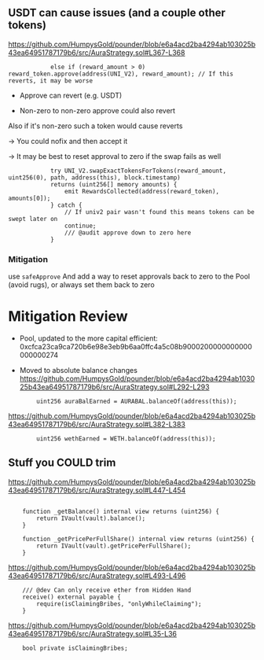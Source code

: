 ## USDT can cause issues (and a couple other tokens)
https://github.com/HumpysGold/pounder/blob/e6a4acd2ba4294ab103025b43ea64951787179b6/src/AuraStrategy.sol#L367-L368

```solidity
            else if (reward_amount > 0) reward_token.approve(address(UNI_V2), reward_amount); // If this reverts, it may be worse

```

- Approve can revert (e.g. USDT)

- Non-zero to non-zero approve could also revert 

Also if it's non-zero such a token would cause reverts

-> You could nofix and then accept it

-> It may be best to reset approval to zero if the swap fails as well

```solidity
            try UNI_V2.swapExactTokensForTokens(reward_amount, uint256(0), path, address(this), block.timestamp)
            returns (uint256[] memory amounts) {
                emit RewardsCollected(address(reward_token), amounts[0]);
            } catch {
                // If univ2 pair wasn't found this means tokens can be swept later on
                continue;
                /// @audit approve down to zero here
            }
```

### Mitigation

use `safeApprove`
And add a way to reset approvals back to zero to the Pool (avoid rugs), or always set them back to zero


# Mitigation Review

- Pool, updated to the more capital efficient: 0xcfca23ca9ca720b6e98e3eb9b6aa0ffc4a5c08b9000200000000000000000274


- Moved to absolute balance changes
https://github.com/HumpysGold/pounder/blob/e6a4acd2ba4294ab103025b43ea64951787179b6/src/AuraStrategy.sol#L292-L293

```solidity
        uint256 auraBalEarned = AURABAL.balanceOf(address(this));

```

https://github.com/HumpysGold/pounder/blob/e6a4acd2ba4294ab103025b43ea64951787179b6/src/AuraStrategy.sol#L382-L383

```solidity
        uint256 wethEarned = WETH.balanceOf(address(this));

```



## Stuff you COULD trim

https://github.com/HumpysGold/pounder/blob/e6a4acd2ba4294ab103025b43ea64951787179b6/src/AuraStrategy.sol#L447-L454

```solidity

    function _getBalance() internal view returns (uint256) {
        return IVault(vault).balance();
    }

    function _getPricePerFullShare() internal view returns (uint256) {
        return IVault(vault).getPricePerFullShare();
    }
```

https://github.com/HumpysGold/pounder/blob/e6a4acd2ba4294ab103025b43ea64951787179b6/src/AuraStrategy.sol#L493-L496

```solidity
    /// @dev Can only receive ether from Hidden Hand
    receive() external payable {
        require(isClaimingBribes, "onlyWhileClaiming");
    }
```

https://github.com/HumpysGold/pounder/blob/e6a4acd2ba4294ab103025b43ea64951787179b6/src/AuraStrategy.sol#L35-L36

```solidity
    bool private isClaimingBribes;

```
